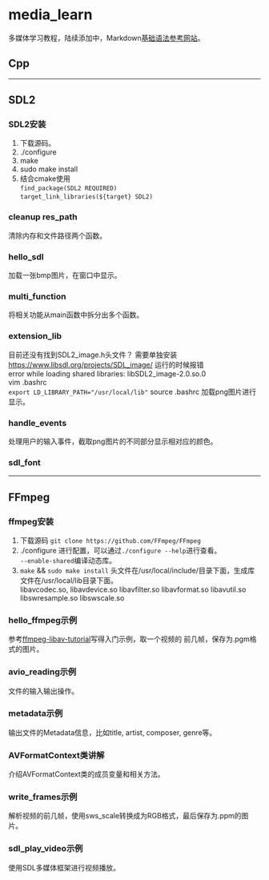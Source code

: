 # media_learn
多媒体学习教程，陆续添加中，Markdown[基础语法参考网站](https://www.markdownguide.org/basic-syntax)。

## Cpp

---

## SDL2
### SDL2安装
1. 下载源码。
2. ./configure
3. make
4. sudo make install
5. 结合cmake使用  
    `find_package(SDL2 REQUIRED)`  
    `target_link_libraries(${target} SDL2)`

### cleanup res_path
清除内存和文件路径两个函数。

### hello_sdl
加载一张bmp图片，在窗口中显示。

### multi_function
将相关功能从main函数中拆分出多个函数。

### extension_lib
目前还没有找到SDL2_image.h头文件？
需要单独安装
https://www.libsdl.org/projects/SDL_image/
运行的时候报错  
error while loading shared libraries: libSDL2_image-2.0.so.0  
vim .bashrc  
`export LD_LIBRARY_PATH="/usr/local/lib"`
source .bashrc
加载png图片进行显示。

### handle_events
处理用户的输入事件，截取png图片的不同部分显示相对应的颜色。

### sdl_font
   

---

## FFmpeg

### ffmpeg安装
1. 下载源码
	`git clone https://github.com/FFmpeg/FFmpeg`	
2. ./configure
	进行配置，可以通过`./configure --help`进行查看。  
	`--enable-shared`编译动态库。
3. `make` && `sudo make install`
	头文件在/usr/local/include/目录下面，生成库文件在/usr/local/lib目录下面。  
	libavcodec.so, libavdevice.so libavfilter.so libavformat.so libavutil.so libswresample.so libswscale.so	
	
### hello_ffmpeg示例
参考[ffmpeg-libav-tutorial](https://github.com/leandromoreira/ffmpeg-libav-tutorial)写得入门示例，取一个视频的
前几帧，保存为.pgm格式的图片。

### avio_reading示例
文件的输入输出操作。

### metadata示例
输出文件的Metadata信息，比如title, artist, composer, genre等。

### AVFormatContext类讲解
介绍AVFormatContext类的成员变量和相关方法。

### write_frames示例
解析视频的前几帧，使用sws_scale转换成为RGB格式，最后保存为.ppm的图片。

### sdl_play_video示例
使用SDL多媒体框架进行视频播放。    

